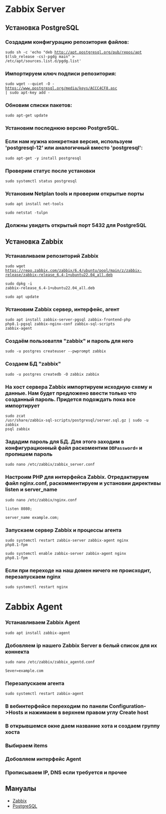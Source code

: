 # Zabbix Server
## Установка PostgreSQL
### Создадим конфигурацию репозитория файлов:
<code>sudo sh -c 'echo "deb http://apt.postgresql.org/pub/repos/apt $(lsb_release -cs)-pgdg main" > /etc/apt/sources.list.d/pgdg.list'</code>
### Импортируем ключ подписи репозитория:
<code>sudo wget --quiet -O - https://www.postgresql.org/media/keys/ACCC4CF8.asc | sudo apt-key add -</code>
### Обновим списки пакетов:
<code>sudo apt-get update</code>
### Установим последнюю версию PostgreSQL.
### Если нам нужна конкретная версия, используем 'postgresql-12' или аналогичный вместо 'postgresql':
<code>sudo apt-get -y install postgresql</code>
### Проверим статус после установки
<code>sudo systemctl status postgresql</code>
### Установим Netplan tools и проверим открытые порты
<code>sudo apt install net-tools</code>

<code>sudo netstat -tulpn</code>
### Должны увидеть открытый порт 5432 для PostgreSQL
## Установка Zabbix
### Устанавливаем репозиторий Zabbix
<code>sudo wget https://repo.zabbix.com/zabbix/6.4/ubuntu/pool/main/z/zabbix-release/zabbix-release_6.4-1+ubuntu22.04_all.deb</code>

<code>sudo dpkg -i zabbix-release_6.4-1+ubuntu22.04_all.deb</code>

<code>sudo apt update</code>
### Установим Zabbix сервер, интерфейс, агент
<code>sudo apt install zabbix-server-pgsql zabbix-frontend-php php8.1-pgsql zabbix-nginx-conf zabbix-sql-scripts zabbix-agent</code>
### Создаём пользоватля "zabbix" и пароль для него
<code>sudo -u postgres createuser --pwprompt zabbix</code>
### Создаем БД  "zabbix"
<code>sudo -u postgres createdb -O zabbix zabbix</code>
### На хост сервера Zabbix импортируем исходную схему и данные. Нам будет предложено ввести только что созданный пароль. Придется подождать пока все импортирует
<code>sudo zcat /usr/share/zabbix-sql-scripts/postgresql/server.sql.gz | sudo -u zabbix psql zabbix</code>
### Зададим пароль для БД. Для этого заходим в конфигурационный файл раскоментим <code>DBPassword=</code> и пропишем пароль
<code>sudo nano /etc/zabbix/zabbix_server.conf</code>
### Настроим PHP для интерфейса Zabbix. Отредактируем файл **nginx.conf**, раскомментируем и установии директивы **listen** и **server_name**

<code>sudo nano /etc/zabbix/nginx.conf</code>

<code>listen 8080;</code>

<code>server_name example.com;</code>
### Запускаем сервер Zabbix и процессы агента
<code>sudo systemctl restart zabbix-server zabbix-agent nginx php8.1-fpm</code>

<code>sudo systemctl enable zabbix-server zabbix-agent nginx php8.1-fpm</code>
### Если при переходе на наш домен ничего не происходит, перезапускаем nginx
<code>sudo systemctl restart nginx</code>
# Zabbix Agent
### Устанавливаем Zabbix Agent
<code>sudo apt install zabbix-agent</code>
### Добовляем ip нашего Zabbix Server в белый список для их коннекта
<code>sudo nano /etc/zabbix/zabbix_agentd.conf</code>

<code>Sever=example.com</code>
### Перезапускаем агента
<code>sudo systemctl restart zabbix-agent</code>
### В вебинтерфейсе переходим по панели **Configuration->Hosts** и нажимаем в верхнем правом углу **Create host**
### В открывшемся окне даем название хота и создаем группу хоста
### Выбираем items
### Добовляем интерфейс Agent
### Прописываем IP, DNS если требуется и прочее

## Мануалы
* [Zabbix](https://www.zabbix.com/download?zabbix=6.4&os_distribution=ubuntu&os_version=22.04&components=server_frontend_agent&db=pgsql&ws=nginx)
* [PostgreSQL](https://www.postgresql.org/download/linux/ubuntu/)
